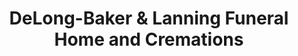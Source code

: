 ---
title: "DeLong-Baker & Lanning Funeral Home and Cremations"
url: /zanesville/delong-baker-und-lanning-funeral-home-and-cremations/
shop: Bestattungen
---